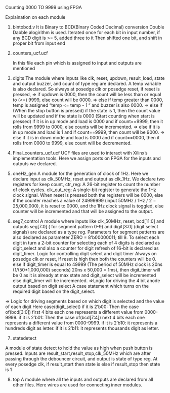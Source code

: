 Counting 0000 TO 9999 using FPGA

Explaination on each module

1) bintobcd.v
   It is Binary to BCD(BInary Coded Decimal) conversion
   Double Dabble alogirithm is used.
   Iterated once for each bit in input number, if any BCD digit is >= 5, added three to it
   Then shifted one bit, and shift in proper bit from input end
   
2) counters_ucf.ucf
   
   In this file each pin which is assigned to input and outputs are mentioned
   
3) digits
The module where inputs like clk, reset, updown, result_load, state and output buzzer, and count of type reg are declared. 
A temp variable is also declared.
So always at posedge clk or posedge reset, if reset is pressed,
=> if updown is 0000, then the count will be less than or equal to (<=) 9999, else count will be 0000.
=> else if temp greater than 0000, temp is assigned “temp <= temp - 1 “ and buzzer is also 0000.
=> else if (When the stop button is pressed) if the state is 1, then the count value will be updated and if the state is 0000 
  (Start counting when start is pressed) if it is in up mode and load is 0000 and if count==9999, then it rolls from 9999 to 0000, else counts will be incremented.
=> else if it is in up mode and load is 1 and if count==9999, then count will be 9000.
=> else if it is in down mode and load is 0000 and if count==0000, then it rolls from 0000 to 9999, else count will be decremented.

4) Final_counters_ucf.ucf
UCF files are used to interact with Xilinx’s implementation tools. Here we assign ports on FPGA for the inputs and outputs we declared.

5) oneHz_gen
A module for the generation of clock of 1Hz. Here we declare input as clk_50MHz, reset and output as clk_1Hz.
We declare two registers for keep count,
ctr_reg: A 26-bit register to count the number of clock cycles.
clk_out_reg: A single-bit register to generate the 1Hz clock signal.
When reset is pressed both the registers will be 0000, 
else if the counter reaches a value of 24999999 (input 50MHz / 1Hz / 2 = 25,000,000), it is reset to 0000, and the 1Hz clock signal is toggled, 
else counter will be incremented and that will be assigned to the output.

6) seg7_control
A module where inputs like clk_50MHz, reset, bcd[11:0] and outputs seg[7:0] ( for segment pattern 0-9) and digit[3:0] 
(digit select signals) are declared as a type reg.
Parameters for segment patterns are also declared as parameter ZERO  = 8'b00000011; till 9.
To select each digit in turn a 2-bit counter for selecting each of 4 digits is declared as digit_select and also a counter 
for digit refresh of 16-bit is declared as digit_timer. 
Logic for controlling digit select and digit timer 
Always on posedge clk or reset, if reset is high then both the counters will be 0.
else if digit_timer is equal to 49999 (The period of 50MHz clock is 20ns       (1/(50*1,000,000) seconds) 20ns x 50,000 = 1ms),
then digit_timer will be 0 as it is already at max state and digit_select will be incremented else digit_timer will be incremented.
=>Logic for driving the 4 bit anode output based on digit select
A case statement which turns on the required digit based on the digit_select.

=> Logic for driving segments based on which digit is selected and the value of each digit
Here case(digit_select) 
if it is 2’b00:
Then the case of(bcd[3:0]) first 4 bits each one represents a different value from 0000-9999.
if it is 2’b01:
Then the case of(bcd[7:4]) next 4 bits each one represents a different value from 0000-9999.
if it is 2’b10: it represents a hundreds digit as  letter.
if it is 2’b11: it represents thousands digit as letter.

7) statedetect

A module of state detect to hold the value as high when push button is pressed.
Inputs are result_start,result_stop,clk_50MHz which are after passing through the debouncer circuit, and output is state of type reg.
At every posedge clk, if result_start then state is else if result_stop then state is 1

8) top
A module where all the inputs and outputs are declared from all other files. 
Here wires are used for connecting inner modules.


